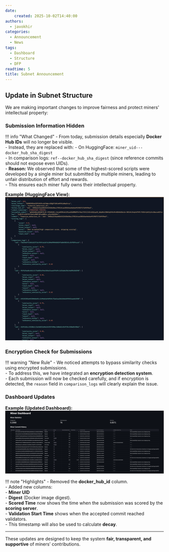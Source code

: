 ```yaml
---
date:
    created: 2025-10-02T14:40:00
authors:
  - javokhir
categories:
  - Announcement
  - News
tags:
  - Dashboard
  - Structure
  - DFP
readtime: 5
title: Subnet Announcement
---
```


## Update in Subnet Structure

We are making important changes to improve fairness and protect miners' intellectual property:

<!-- more -->

### Submission Information Hidden

!!! info "What Changed"
    - From today, submission details especially **Docker Hub IDs** will no longer be visible.  
    - Instead, they are replaced with:
      - On HuggingFace: `miner_uid---docker_hub_sha_digest`  
      - In comparison logs: `ref--docker_hub_sha_digest` (since reference commits should not expose even UIDs).  
    - **Reason:** We observed that some of the highest-scored scripts were developed by a single miner but submitted by multiple miners, leading to unfair distribution of effort and rewards.  
    - This ensures each miner fully owns their intellectual property.

**Example (HuggingFace View):**  
![HuggingFace hidden Docker IDs](../../assets/images/hugging_face_hidden_docker.png)


### Encryption Check for Submissions

!!! warning "New Rule"
    - We noticed attempts to bypass similarity checks using encrypted submissions.  
    - To address this, we have integrated an **encryption detection system**.  
    - Each submission will now be checked carefully, and if encryption is detected, the `reason` field in `comparison_logs` will clearly explain the issue.


### Dashboard Updates

**Example (Updated Dashboard):**  
![RedTeam Dashboard](../../assets/images/annoucements/redteam-dashboard.png)

!!! note "Highlights"
    - Removed the **docker_hub_id** column.  
    - Added new columns:  
      - **Miner UID**  
      - **Digest** (Docker image digest).  
    - **Scored Time** now shows the time when the submission was scored by the **scoring server**.  
    - **Validation Start Time** shows when the accepted commit reached validators.  
      - This timestamp will also be used to calculate **decay**.

---

These updates are designed to keep the system **fair, transparent, and supportive** of miners’ contributions.
